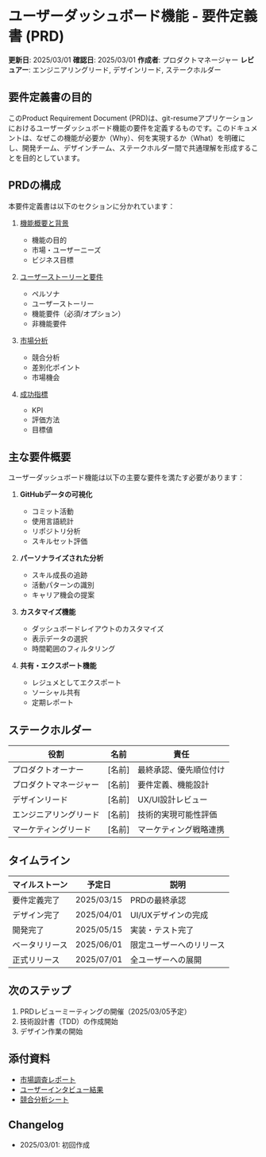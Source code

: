 # ユーザーダッシュボード機能 - 要件定義書 (PRD)

**更新日**: 2025/03/01
**確認日**: 2025/03/01
**作成者**: プロダクトマネージャー
**レビュアー**: エンジニアリングリード, デザインリード, ステークホルダー

## 要件定義書の目的

このProduct Requirement Document (PRD)は、git-resumeアプリケーションにおけるユーザーダッシュボード機能の要件を定義するものです。このドキュメントは、なぜこの機能が必要か（Why）、何を実現するか（What）を明確にし、開発チーム、デザインチーム、ステークホルダー間で共通理解を形成することを目的としています。

## PRDの構成

本要件定義書は以下のセクションに分かれています：

1. [機能概要と背景](./background.md)
   - 機能の目的
   - 市場・ユーザーニーズ
   - ビジネス目標

2. [ユーザーストーリーと要件](./requirements.md)
   - ペルソナ
   - ユーザーストーリー
   - 機能要件（必須/オプション）
   - 非機能要件

3. [市場分析](./market-analysis.md)
   - 競合分析
   - 差別化ポイント
   - 市場機会

4. [成功指標](./success-metrics.md)
   - KPI
   - 評価方法
   - 目標値

## 主な要件概要

ユーザーダッシュボード機能は以下の主要な要件を満たす必要があります：

1. **GitHubデータの可視化**
   - コミット活動
   - 使用言語統計
   - リポジトリ分析
   - スキルセット評価

2. **パーソナライズされた分析**
   - スキル成長の追跡
   - 活動パターンの識別
   - キャリア機会の提案

3. **カスタマイズ機能**
   - ダッシュボードレイアウトのカスタマイズ
   - 表示データの選択
   - 時間範囲のフィルタリング

4. **共有・エクスポート機能**
   - レジュメとしてエクスポート
   - ソーシャル共有
   - 定期レポート

## ステークホルダー

| 役割 | 名前 | 責任 |
|------|------|------|
| プロダクトオーナー | [名前] | 最終承認、優先順位付け |
| プロダクトマネージャー | [名前] | 要件定義、機能設計 |
| デザインリード | [名前] | UX/UI設計レビュー |
| エンジニアリングリード | [名前] | 技術的実現可能性評価 |
| マーケティングリード | [名前] | マーケティング戦略連携 |

## タイムライン

| マイルストーン | 予定日 | 説明 |
|--------------|-------|------|
| 要件定義完了 | 2025/03/15 | PRDの最終承認 |
| デザイン完了 | 2025/04/01 | UI/UXデザインの完成 |
| 開発完了 | 2025/05/15 | 実装・テスト完了 |
| ベータリリース | 2025/06/01 | 限定ユーザーへのリリース |
| 正式リリース | 2025/07/01 | 全ユーザーへの展開 |

## 次のステップ

1. PRDレビューミーティングの開催（2025/03/05予定）
2. 技術設計書（TDD）の作成開始
3. デザイン作業の開始

## 添付資料

- [市場調査レポート](../Research/market-research.pdf)
- [ユーザーインタビュー結果](../Research/user-interviews.pdf)
- [競合分析シート](../Research/competitor-analysis.xlsx)

## Changelog

- 2025/03/01: 初回作成
